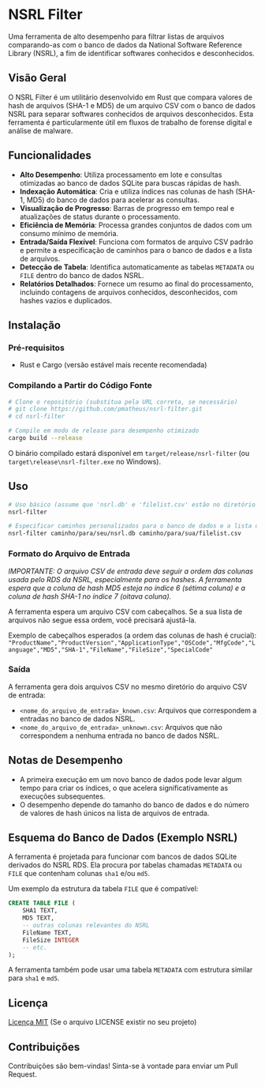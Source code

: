 # NSRL Filter

Uma ferramenta de alto desempenho para filtrar listas de arquivos comparando-as com o banco de dados da National Software Reference Library (NSRL), a fim de identificar softwares conhecidos e desconhecidos.

## Visão Geral

O NSRL Filter é um utilitário desenvolvido em Rust que compara valores de hash de arquivos (SHA-1 e MD5) de um arquivo CSV com o banco de dados NSRL para separar softwares conhecidos de arquivos desconhecidos. Esta ferramenta é particularmente útil em fluxos de trabalho de forense digital e análise de malware.

## Funcionalidades

- **Alto Desempenho**: Utiliza processamento em lote e consultas otimizadas ao banco de dados SQLite para buscas rápidas de hash.
- **Indexação Automática**: Cria e utiliza índices nas colunas de hash (SHA-1, MD5) do banco de dados para acelerar as consultas.
- **Visualização de Progresso**: Barras de progresso em tempo real e atualizações de status durante o processamento.
- **Eficiência de Memória**: Processa grandes conjuntos de dados com um consumo mínimo de memória.
- **Entrada/Saída Flexível**: Funciona com formatos de arquivo CSV padrão e permite a especificação de caminhos para o banco de dados e a lista de arquivos.
- **Detecção de Tabela**: Identifica automaticamente as tabelas `METADATA` ou `FILE` dentro do banco de dados NSRL.
- **Relatórios Detalhados**: Fornece um resumo ao final do processamento, incluindo contagens de arquivos conhecidos, desconhecidos, com hashes vazios e duplicados.

## Instalação

### Pré-requisitos

- Rust e Cargo (versão estável mais recente recomendada)

### Compilando a Partir do Código Fonte

```bash
# Clone o repositório (substitua pela URL correta, se necessário)
# git clone https://github.com/pmatheus/nsrl-filter.git
# cd nsrl-filter

# Compile em modo de release para desempenho otimizado
cargo build --release
```

O binário compilado estará disponível em `target/release/nsrl-filter` (ou `target\release\nsrl-filter.exe` no Windows).

## Uso

```bash
# Uso básico (assume que 'nsrl.db' e 'filelist.csv' estão no diretório atual)
nsrl-filter

# Especificar caminhos personalizados para o banco de dados e a lista de arquivos
nsrl-filter caminho/para/seu/nsrl.db caminho/para/sua/filelist.csv
```

### Formato do Arquivo de Entrada

_IMPORTANTE: O arquivo CSV de entrada deve seguir a ordem das colunas usada pelo RDS da NSRL, especialmente para os hashes. A ferramenta espera que a coluna de hash MD5 esteja no índice 6 (sétima coluna) e a coluna de hash SHA-1 no índice 7 (oitava coluna)._

A ferramenta espera um arquivo CSV com cabeçalhos. Se a sua lista de arquivos não segue essa ordem, você precisará ajustá-la.

Exemplo de cabeçalhos esperados (a ordem das colunas de hash é crucial):
`"ProductName","ProductVersion","ApplicationType","OSCode","MfgCode","Language","MD5","SHA-1","FileName","FileSize","SpecialCode"`

### Saída

A ferramenta gera dois arquivos CSV no mesmo diretório do arquivo CSV de entrada:
- `<nome_do_arquivo_de_entrada>_known.csv`: Arquivos que correspondem a entradas no banco de dados NSRL.
- `<nome_do_arquivo_de_entrada>_unknown.csv`: Arquivos que não correspondem a nenhuma entrada no banco de dados NSRL.

## Notas de Desempenho

- A primeira execução em um novo banco de dados pode levar algum tempo para criar os índices, o que acelera significativamente as execuções subsequentes.
- O desempenho depende do tamanho do banco de dados e do número de valores de hash únicos na lista de arquivos de entrada.

## Esquema do Banco de Dados (Exemplo NSRL)

A ferramenta é projetada para funcionar com bancos de dados SQLite derivados do NSRL RDS. Ela procura por tabelas chamadas `METADATA` ou `FILE` que contenham colunas `sha1` e/ou `md5`.

Um exemplo da estrutura da tabela `FILE` que é compatível:

```sql
CREATE TABLE FILE (
    SHA1 TEXT,
    MD5 TEXT,
    -- outras colunas relevantes do NSRL
    FileName TEXT,
    FileSize INTEGER
    -- etc.
);
```

A ferramenta também pode usar uma tabela `METADATA` com estrutura similar para `sha1` e `md5`.

## Licença

[Licença MIT](LICENSE) (Se o arquivo LICENSE existir no seu projeto)

## Contribuições

Contribuições são bem-vindas! Sinta-se à vontade para enviar um Pull Request.